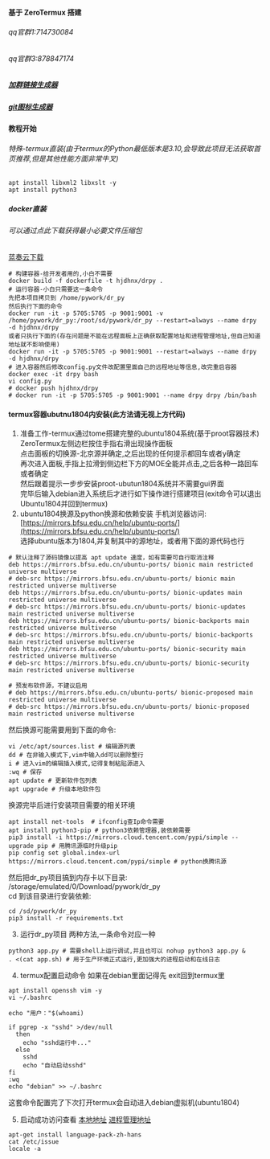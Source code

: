 #### 基于 ZeroTermux 搭建
###### qq官群1:714730084
###### qq官群3:878847174
##### [加群链接生成器](https://qun.qq.com/join.html)
##### [git图标生成器](https://github.com/badges/shields)
#### 教程开始
###### 特殊-termux直装(由于termux的Python最低版本是3.10,会导致此项目无法获取首页推荐,但是其他性能方面非常牛叉)
```shell
apt install libxml2 libxslt -y
apt install python3
```

##### docker直装 
###### 可以通过点此下载获得最小必要文件压缩包
[蓝奏云下载](https://wwi.lanzoup.com/iDeIj0b27qob)
```shell
# 构建容器-给开发者用的,小白不需要
docker build -f dockerfile -t hjdhnx/drpy .
# 运行容器-小白只需要这一条命令
先把本项目拷贝到 /home/pywork/dr_py 
然后执行下面的命令
docker run -it -p 5705:5705 -p 9001:9001 -v /home/pywork/dr_py:/root/sd/pywork/dr_py --restart=always --name drpy -d hjdhnx/drpy
或者只执行下面的(存在问题是不能在远程面板上正确获取配置地址和进程管理地址,但自己知道地址就不影响使用)
docker run -it -p 5705:5705 -p 9001:9001 --restart=always --name drpy -d hjdhnx/drpy
# 进入容器然后修改config.py文件改配置里面自己的远程地址等信息,改完重启容器
docker exec -it drpy bash
vi config.py
# docker push hjdhnx/drpy
# docker run -it -p 5705:5705 -p 9001:9001 --name drpy drpy /bin/bash
```
#### termux容器ubutnu1804内安装(此方法请无视上方代码)
1. 准备工作-termux通过tome搭建完整的ubuntu1804系统(基于proot容器技术)
ZeroTermux左侧边栏按住手指右滑出现操作面板  
点击面板的切换源-北京源并确定,之后出现的任何提示都回车或者y确定    
再次进入面板,手指上拉滑到侧边栏下方的MOE全能并点击,之后各种一路回车或者确定  
然后跟着提示一步步安装proot-ubutun1804系统并不需要gui界面  
完毕后输入debian进入系统后才进行如下操作进行搭建项目(exit命令可以退出Ubuntu1804并回到termux)  
2. ubuntu1804换源及python换源和依赖安装
手机浏览器访问: [https://mirrors.bfsu.edu.cn/help/ubuntu-ports/](https://mirrors.bfsu.edu.cn/help/ubuntu-ports/)  
选择ubuntu版本为1804,并复制其中的源地址，或者用下面的源代码也行  
```shell
# 默认注释了源码镜像以提高 apt update 速度，如有需要可自行取消注释
deb https://mirrors.bfsu.edu.cn/ubuntu-ports/ bionic main restricted universe multiverse
# deb-src https://mirrors.bfsu.edu.cn/ubuntu-ports/ bionic main restricted universe multiverse
deb https://mirrors.bfsu.edu.cn/ubuntu-ports/ bionic-updates main restricted universe multiverse
# deb-src https://mirrors.bfsu.edu.cn/ubuntu-ports/ bionic-updates main restricted universe multiverse
deb https://mirrors.bfsu.edu.cn/ubuntu-ports/ bionic-backports main restricted universe multiverse
# deb-src https://mirrors.bfsu.edu.cn/ubuntu-ports/ bionic-backports main restricted universe multiverse
deb https://mirrors.bfsu.edu.cn/ubuntu-ports/ bionic-security main restricted universe multiverse
# deb-src https://mirrors.bfsu.edu.cn/ubuntu-ports/ bionic-security main restricted universe multiverse

# 预发布软件源，不建议启用
# deb https://mirrors.bfsu.edu.cn/ubuntu-ports/ bionic-proposed main restricted universe multiverse
# deb-src https://mirrors.bfsu.edu.cn/ubuntu-ports/ bionic-proposed main restricted universe multiverse
```
然后换源可能需要用到下面的命令:
```shell
vi /etc/apt/sources.list # 编辑源列表
dd # 在非输入模式下,vim中输入dd可以删除整行
i # 进入vim的编辑插入模式,记得复制粘贴源进入
:wq # 保存
apt update # 更新软件包列表
apt upgrade # 升级本地软件包
```
 换源完毕后进行安装项目需要的相关环境
```shell
apt install net-tools  # ifconfig查Ip命令需要
apt install python3-pip # python3依赖管理器,装依赖需要
pip3 install -i https://mirrors.cloud.tencent.com/pypi/simple --upgrade pip # 用腾讯源临时升级pip
pip config set global.index-url https://mirrors.cloud.tencent.com/pypi/simple # python换腾讯源

```
然后把dr_py项目搞到内存卡以下目录:  
/storage/emulated/0/Download/pywork/dr_py  
cd 到该目录进行安装依赖:  
```shell
cd /sd/pywork/dr_py
pip3 install -r requirements.txt
```
3. 运行dr_py项目
两种方法,一条命令对应一种
```shell
python3 app.py # 需要shell上运行调试,并且也可以 nohup python3 app.py &
. <(cat app.sh) # 用于生产环境正式运行,更加强大的进程启动和在线日志
```
4. termux配置启动命令
如果在debian里面记得先 exit回到termux里
```shell
apt install openssh vim -y
vi ~/.bashrc

echo "用户："$(whoami)

if pgrep -x "sshd" >/dev/null
  then
    echo "sshd运行中..."
  else
    sshd
    echo "自动启动sshd"
fi
:wq
echo "debian" >> ~/.bashrc
```
这套命令配置完了下次打开termux会自动进入debian虚拟机(ubuntu1804)

5. 启动成功访问查看
[本地地址](http://localhost:5705)
[进程管理地址](http://localhost:9001)  
```shell
apt-get install language-pack-zh-hans
cat /etc/issue
locale -a
```

